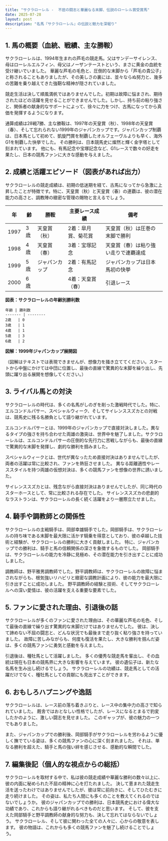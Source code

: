 ```yaml
---
title: "サクラローレル -  不屈の闘志と華麗なる末脚、伝説のローレル賞受賞馬"
date: 2025-07-28
layout: post
description: "名馬『サクラローレル』の伝説と魅力を深堀り"
---
```


## 1. 馬の概要（血統、戦績、主な勝鞍）

サクラローレルは、1994年生まれの芦毛の競走馬。父はサンデーサイレンス、母はローレルエルフィン、母父はノーザンテーストという、まさに黄金の血統を受け継いでいました。  華麗な芦毛の毛色と、圧倒的な末脚から「芦毛の貴公子」と称されることもありましたが、その美しさの裏には、並々ならぬ努力と、幾多の苦難を乗り越えてきた強靭な精神が隠されていました。

競走生活は決して順風満帆ではありませんでした。初期は故障に悩まされ、期待されたほどの活躍を見せることができませんでした。しかし、持ち前の粘り強さと、関係者の献身的なサポートによって、徐々に力をつけ、古馬になってから真価を発揮するようになります。

通算成績は28戦7勝、主な勝鞍は、1997年の天皇賞（秋）、1998年の天皇賞（春）、そして忘れられない1999年のジャパンカップです。ジャパンカップ制覇は、日本馬として初めて、凱旋門賞を制覇したオルフェーヴルよりも早く、海外G1を制覇した快挙でした。  その勝利は、日本競馬史に燦然と輝く金字塔として刻まれています。  他にも、有馬記念や宝塚記念など、G1レースで数々の好走を果たし、日本の競馬ファンに大きな感動を与えました。


## 2. 成績と活躍エピソード（図表があれば出力）

サクラローレルの競走成績は、初期の低迷期を経て、古馬になってから急激に上昇したことが特徴です。特に、天皇賞（秋）と天皇賞（春）の連覇は、彼の潜在能力の高さと、調教陣の緻密な管理の賜物と言えるでしょう。

| 年 | 齢 | 勝鞍 | 主要レース成績 | 備考 |
|---|---|---|---|---|
| 1997 | 3歳 | 天皇賞（秋） | 2着：皐月賞、菊花賞 | 天皇賞（秋）は圧巻の末脚で勝利 |
| 1998 | 4歳 | 天皇賞（春） | 3着：宝塚記念 | 天皇賞（春）は粘り強い走りで連覇達成 |
| 1999 | 5歳 | ジャパンカップ | 2着：有馬記念 | ジャパンカップは日本馬初の快挙 |
| 2000 | 6歳 |  | 4着：天皇賞（春） |  引退レース |


**図表：サクラローレルの年齢別勝利数**

```
年齢 | 勝利数
------- | --------
2歳   | 0
3歳   | 1
4歳   | 1
5歳   | 3
6歳   | 2
```

**図解：1999年ジャパンカップ展開図**

（図解はテキストでは表現できませんが、想像力を掻き立ててください。スタートから中盤にかけては中団に位置し、最後の直線で驚異的な末脚を繰り出し、先頭に躍り出る展開を想像してください。）


## 3. ライバル馬との対決

サクラローレルの時代は、多くの名馬がしのぎを削った激戦時代でした。特に、エルコンドルパサー、スペシャルウィーク、そしてサイレンススズカとの対戦は、競馬史に残る名勝負として語り継がれています。

エルコンドルパサーとは、1999年のジャパンカップで直接対決しました。異なるタイプの強さを持ち合わせた両雄の激突は、世界中を魅了しました。サクラローレルは、エルコンドルパサーの圧倒的な先行力に苦戦しながらも、最後の直線で驚異的な末脚を発揮し、劇的な勝利を掴みました。

スペシャルウィークとは、世代が異なったため直接対決はありませんでしたが、両者の活躍は常に比較され、ファンを熱狂させました。  異なる距離適性やレーススタイルを持つ両雄の仮想対決は、多くの競馬ファンを想像の世界に誘いました。

サイレンススズカとは、残念ながら直接対決はありませんでしたが、同じ時代のスターホースとして、常に比較される存在でした。  サイレンススズカの悲劇的なラストランは、サクラローレルの長く続く活躍をより一層際立たせました。


## 4. 騎手や調教師との関係性

サクラローレルの主戦騎手は、岡部幸雄騎手でした。岡部騎手は、サクラローレルの持ち味である末脚を最大限に活かす騎乗を得意としており、彼の卓越した技術と経験が、サクラローレルの勝利に大きく貢献しました。  特に、ジャパンカップでの勝利は、騎手と馬の信頼関係の深さを象徴するものでした。  岡部騎手は、サクラローレルの能力を冷静に見極め、その潜在能力を引き出すことに成功しました。

調教師は、野平雅男調教師でした。野平調教師は、サクラローレルの故障に悩まされながらも、根気強いリハビリと緻密な調教計画により、彼の能力を最大限に引き出すことに成功しました。  野平調教師の経験と技術、そしてサクラローレルへの深い愛情は、彼の活躍を支える重要な要素でした。


## 5. ファンに愛された理由、引退後の話

サクラローレルが多くのファンに愛された理由は、その華麗な芦毛の毛色、そして最後の直線で繰り出す驚異的な末脚だけではありませんでした。  彼は、決して諦めない不屈の闘志と、どんな状況でも最後まで走り抜く粘り強さを持っていました。  故障に苦しみながらも、何度も復活を果たし、大きな勝利を掴んだ姿は、多くの競馬ファンに勇気と感動を与えました。

引退後は、種牡馬として活躍しました。  多くの優秀な競走馬を輩出し、その血統は現在も日本の競馬界に大きな影響を与えています。  彼の遺伝子は、新たな名馬を生み出し続けるでしょう。  サクラローレルの功績は、競走馬としての活躍だけでなく、種牡馬としての貢献にも見出すことができます。


## 6. おもしろハプニングや逸話

サクラローレルは、レース前の落ち着きぶりと、レース中の集中力の高さで知られていました。  厩舎ではおとなしい性格でしたが、レースになるとまるで豹変したかのように、激しい闘志を見せました。  このギャップが、彼の魅力の一つでもありました。

また、ジャパンカップでの勝利後、岡部騎手がサクラローレルを労わるように優しく撫でている姿は、多くの競馬ファンの心に深く刻まれました。  それは、単なる勝利を超えた、騎手と馬の強い絆を感じさせる、感動的な瞬間でした。


## 7. 編集後記（個人的な視点からの総括）

サクラローレルを取材する中で、私は彼の競走成績や華麗な勝利の数々以上に、彼の内面に秘められた不屈の精神に心を打たれました。  決して恵まれた競走生活を送ったわけではありませんでしたが、彼は常に前向きに、そしてひたむきに走り続けました。  その姿は、私たち人間にも多くのことを教えてくれるのではないでしょうか。  彼のジャパンカップでの勝利は、日本競馬史における偉大な功績であり、これからも語り継がれるべきものだと思います。  そして、彼を支えた岡部騎手と野平調教師の献身的な努力も、決して忘れてはならないでしょう。  サクラローレル、そして彼に関わった全ての人々に、心からの敬意を表します。  彼の物語は、これからも多くの競馬ファンを魅了し続けることでしょう。
